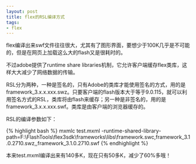 ```yaml
---
layout: post
title: flex的RSL编译方式
tags:
- flex
---
```

flex编译出来swf文件往往很大，尤其有了图形界面，要想少于100K几乎是不可能的，但是在网页上加载这么大的flash又是很耗时的。

不过adobe提供了runtime share libraries机制，它允许客户端缓存flex类库，这样大大减少了网络数据的传输。

RSL分为两种，一种是签名的，只有Adobe的类库才能使用签名的方式，用的是framework_3.x.x.xxx.swz。只要客户端的flash版本大于等于9.0.115，就可以利用签名方式的RSL，类库将由flash来缓存；另一种是非签名的，用的是framework_3.x.x.xxx.swf。类库是由客户端的浏览器缓存的。

RSL的编译参数如下：

{% highlight bash %}
mxmlc test.mxml -runtime-shared-library-path=F:\FlashTools\flex3sdk\frameworks\libs\framework.swc,framework_3.1.0.2710.swz,,framework_3.1.0.2710.swf
{% endhighlight %}

本来test.mxml编译出来有140多K，现在只有50多K，减少了60%多哦！

